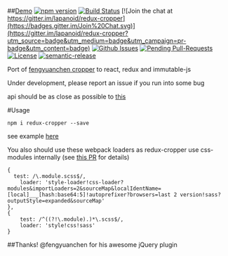 ##[Demo](http://lapanoid.github.io/redux-cropper/)
[![npm version](https://badge.fury.io/js/redux-cropper.svg)](https://badge.fury.io/js/redux-cropper)
[![Build Status](http://img.shields.io/travis/lapanoid/redux-cropper.svg?style=flat-square)](https://travis-ci.org/lapanoid/redux-cropper)
[![Join the chat at https://gitter.im/lapanoid/redux-cropper](https://badges.gitter.im/Join%20Chat.svg)](https://gitter.im/lapanoid/redux-cropper?utm_source=badge&utm_medium=badge&utm_campaign=pr-badge&utm_content=badge)
[![Github Issues](http://githubbadges.herokuapp.com/lapanoid/redux-cropper/issues.svg?style=flat-square)](https://github.com/lapanoid/redux-cropper/issues)
[![Pending Pull-Requests](http://githubbadges.herokuapp.com/lapanoid/redux-cropper/pulls.svg?style=flat-square)](https://github.com/lapanoid/redux-cropper/pulls)
[![License](http://img.shields.io/:license-mit-blue.svg?style=flat-square)](http://badges.mit-license.org)
[![semantic-release](https://img.shields.io/badge/%20%20%F0%9F%93%A6%F0%9F%9A%80-semantic--release-e10079.svg)](https://github.com/semantic-release/semantic-release)

Port of [fengyuanchen cropper](https://github.com/fengyuanchen/cropper) to react, redux and immutable-js

Under development, please report an issue if you run into some bug

api should be as close as possible to [this](https://github.com/fengyuanchen/cropper/blob/master/README.md)

#Usage

```
npm i redux-cropper --save
```
see example [here](https://github.com/lapanoid/redux-cropper/blob/master/example/src/app.js)

You also should use these webpack loaders as redux-cropper use css-modules internally (see [this PR](https://github.com/css-modules/css-modules/pull/65) for details)

```
{
  test: /\.module.scss$/,
	loader: 'style-loader!css-loader?modules&importLoaders=2&sourceMap&localIdentName=[local]___[hash:base64:5]!autoprefixer?browsers=last 2 version!sass?outputStyle=expanded&sourceMap'
},
{
	test: /^((?!\.module).)*\.scss$/,
	loader: 'style!css!sass'
}
```

##Thanks!
@fengyuanchen for his awesome jQuery plugin

